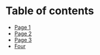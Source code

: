 # Table of contents

* [Page 1](first.md)
* [Page 2](second.md)
* [Page 3](third_modified.md)
* [Four](four.md)